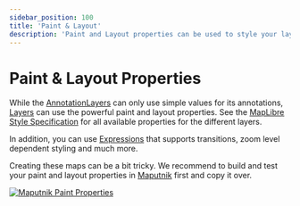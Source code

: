 ```yaml
---
sidebar_position: 100
title: 'Paint & Layout'
description: 'Paint and Layout properties can be used to style your layers and change their behaviors.'
---
```


# Paint & Layout Properties

While the [AnnotationLayers](../category/layers) can only use simple values for its
annotations, [Layers](../category/layers) can use the powerful paint and layout
properties. See
the [MapLibre Style Specification](https://maplibre.org/maplibre-style-spec/layers)
for all available properties for the different layers.

In addition, you can
use [Expressions](https://maplibre.org/maplibre-style-spec/expressions/) that
supports transitions, zoom level dependent styling and much more.

Creating these maps can be a bit tricky. We recommend to build and test your
paint and layout properties in [Maputnik](https://maplibre.org/maputnik) first
and copy it over.


[![Maputnik Paint Properties](/img/maputnik-paint.jpg)](https://maplibre.org/maputnik)